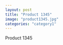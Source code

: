 ```yaml
---
layout: post
title: "Product 1345"
image: "product1345.jpg"
categories: "category1"
---
```

Product 1345
